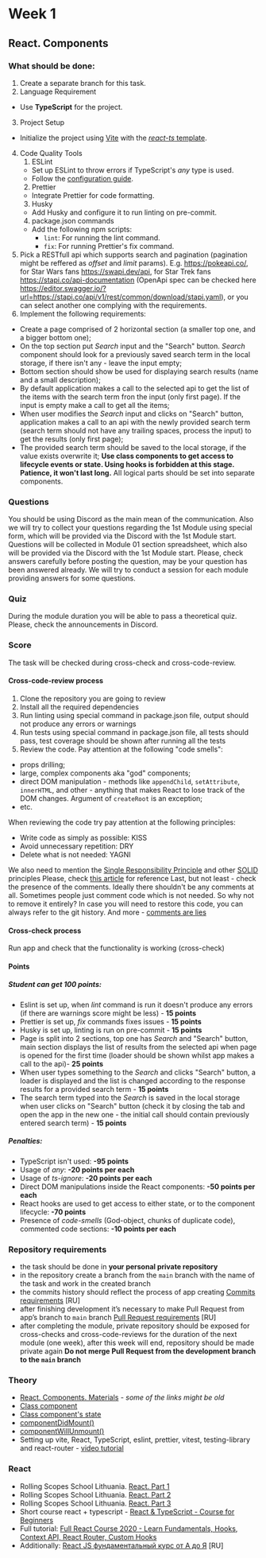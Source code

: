 # Week 1

## React. Components

### What should be done:

1. Create a separate branch for this task.
2. Language Requirement
- Use **TypeScript** for the project.
3. Project Setup
- Initialize the project using [Vite](https://vitejs.dev/guide/) with the [*react-ts* template](https://vite.new/react-ts).
4. Code Quality Tools
    1. ESLint
    - Set up ESLint to throw errors if TypeScript's *any* type is used.
    - Follow the [configuration guide](https://github.com/rolling-scopes-school/tasks/blob/master/react/modules/module01/configs.md).
    2. Prettier
    - Integrate Prettier for code formatting.
    3. Husky
    - Add Husky and configure it to run linting on pre-commit.
    4. package.json commands
    - Add the following npm scripts:
        - `lint`: For running the lint command.
        - `fix`: For running Prettier's fix command.
5. Pick a RESTfull api which supports search and pagination (pagination might be reffered as *offset* and *limit* params). E.g. https://pokeapi.co/, for Star Wars fans https://swapi.dev/api, for Star Trek fans https://stapi.co/api-documentation (OpenApi spec can be checked here https://editor.swagger.io/?url=https://stapi.co/api/v1/rest/common/download/stapi.yaml), or you can select another one complying with the requirements.
6. Implement the following requirements:
- Create a page comprised of 2 horizontal section (a smaller top one, and a bigger bottom one);
- On the top section put *Search* input and the "Search" button. *Search* component should look for a previously saved search term in the local storage, if there isn't any - leave the input empty;
- Bottom section should show be used for displaying search results (name and a small description);
- By default application makes a call to the selected api to get the list of the items with the search term fron the input (only first page). If the input is empty make a call to get all the items;
- When user modifies the *Search* input and clicks on "Search" button, application makes a call to an api with the newly provided search term (search term should not have any trailing spaces, process the input) to get the results (only first page);
- The provided search term should be saved to the local storage, if the value exists overwrite it;
**Use class components to get access to lifecycle events or state. Using hooks is forbidden at this stage. Patience, it won't last long.**
All logical parts should be set into separate components.

### Questions
You should be using Discord as the main mean of the communication.
Also we will try to collect your questions regarding the 1st Module using special form, which will be provided via the Discord with the 1st Module start. Questions will be collected in Module 01 section spreadsheet, which also will be provided via the Discord with the 1st Module start. Please, check answers carefully before posting the question, may be your question has been answered already.
We will try to conduct a session for each module providing answers for some questions.

### Quiz
During the module duration you will be able to pass a theoretical quiz. Please, check the announcements in Discord.

### Score
The task will be checked during cross-check and cross-code-review.

#### Cross-code-review process
1. Clone the repository you are going to review
2. Install all the required dependencies
3. Run linting using special command in package.json file, output should not produce any errors or warnings
4. Run tests using special command in package.json file, all tests should pass, test coverage should be shown after running all the tests
5. Review the code. Pay attention at the following "code smells":
- props drilling;
- large, complex components aka "god" components;
- direct DOM manipulation - methods like `appendChild`, `setAttribute`, `innerHTML`, and other - anything that makes React to lose track of the DOM changes. Argument of `createRoot` is an exception;
- etc.

When reviewing the code try pay attention at the following principles:
* Write code as simply as possible: KISS
* Avoid unnecessary repetition: DRY
* Delete what is not needed: YAGNI

We also need to mention the [Single Responsibility Principle](https://en.wikipedia.org/wiki/Single-responsibility_principle) and other [SOLID](https://en.wikipedia.org/wiki/SOLID) principles
Please, check [this article](https://dmitripavlutin.com/7-architectural-attributes-of-a-reliable-react-component/) for reference
Last, but not least - check the presence of the comments. Ideally there shouldn't be any comments at all. Sometimes people just comment code which is not needed. So why not to remove it entirely? In case you will need to restore this code, you can always refer to the git history. And more - [comments are lies](https://blog.devgenius.io/code-should-be-the-one-version-of-the-truth-dont-add-comments-b0bcd8631a9a)
#### Cross-check process
Run app and check that the functionality is working (cross-check)

#### Points
##### Student can get 100 points:
- Eslint is set up, when *lint* command is run it doesn't produce any errors (if there are warnings score might be less) - **15 points**
- Prettier is set up, *fix* commands fixes issues - **15 points**
- Husky is set up, linting is run on pre-commit - **15 points**
- Page is split into 2 sections, top one has *Search* and "Search" button, main section displays the list of results from the selected api when page is opened for the first time (loader should be shown whilst app makes a call to the api)- **25 points**
- When user types something to the *Search* and clicks "Search" button, a loader is displayed and the list is changed according to the response results for a provided search term - **15 points**
- The search term typed into the *Search* is saved in the local storage when user clicks on "Search" button (check it by closing the tab and open the app in the new one - the initial call should contain previously entered search term) - **15 points**

##### Penalties:
- TypeScript isn't used: **-95 points**
- Usage of *any*: **-20 points per each**
- Usage of *ts-ignore*: **-20 points per each**
- Direct DOM manipulations inside the React components: **-50 points per each**
- React hooks are used to get access to either state, or to the component lifecycle: **-70 points**
- Presence of *code-smells* (God-object, chunks of duplicate code), commented code sections: **-10 points per each**

### Repository requirements

* the task should be done in **your personal private repository** 
* in the repository create a branch from the `main` branch with the name of the task and work in the created branch
* the commits history should reflect the process of app creating [Commits requirements](https://docs.rs.school/#/git-convention?id=%D0%A2%D1%80%D0%B5%D0%B1%D0%BE%D0%B2%D0%B0%D0%BD%D0%B8%D1%8F-%D0%BA-%D0%B8%D0%BC%D0%B5%D0%BD%D0%B0%D0%BC-%D0%BA%D0%BE%D0%BC%D0%BC%D0%B8%D1%82%D0%BE%D0%B2) [RU]
* after finishing development it’s necessary to make Pull Request from app’s branch to `main` branch [Pull Request requirements](https://docs.rs.school/#/pull-request-review-process?id=%D0%A2%D1%80%D0%B5%D0%B1%D0%BE%D0%B2%D0%B0%D0%BD%D0%B8%D1%8F-%D0%BA-pull-request-pr) [RU]
* after completing the module, private repository should be exposed for cross-checks and cross-code-reviews for the duration of the next module (one week), after this week will end, repository should be made private again 
**Do not merge Pull Request from the development branch to the `main` branch**
### Theory

*	[React. Components. Materials](https://docs.google.com/document/d/1WLWjBiVMjsVADf5FWFYfPObQOrLD1624h5etyafCfr8/edit) - *some of the links might be old*
*	[Class component](https://react.dev/reference/react/Component)
*   [Class component's state](https://react.dev/reference/react/Component#state)
*   [componentDidMount()](https://react.dev/reference/react/Component#componentdidmount)
*   [componentWillUnmount()](https://react.dev/reference/react/Component#componentwillunmount)
*   Setting up vite, React, TypeScript, eslint, prettier, vitest, testing-library and react-router - [video tutorial](https://www.youtube.com/watch?app=desktop&v=cchqeWY0Nak)
### React

*	Rolling Scopes School Lithuania. [React. Part 1](https://www.youtube.com/watch?v=L8CmtfCu9AI)
*	Rolling Scopes School Lithuania. [React. Part 2](https://www.youtube.com/watch?v=Rrg4D6AHc5A)
*	Rolling Scopes School Lithuania. [React. Part 3](https://www.youtube.com/watch?v=w9MvuGWVvkY)
*	Short course react + typescript - [React & TypeScript - Course for Beginners](https://www.youtube.com/watch?v=FJDVKeh7RJI)
*	Full tutorial: [Full React Course 2020 - Learn Fundamentals, Hooks, Context API, React Router, Custom Hooks](https://www.youtube.com/watch?v=4UZrsTqkcW4&t=8419s)
*	Additionally: [React JS фундаментальный курс от А до Я](https://www.youtube.com/watch?v=GNrdg3PzpJQ) [RU]
